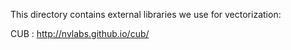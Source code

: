 This directory contains external libraries we use for vectorization:

CUB : http://nvlabs.github.io/cub/


